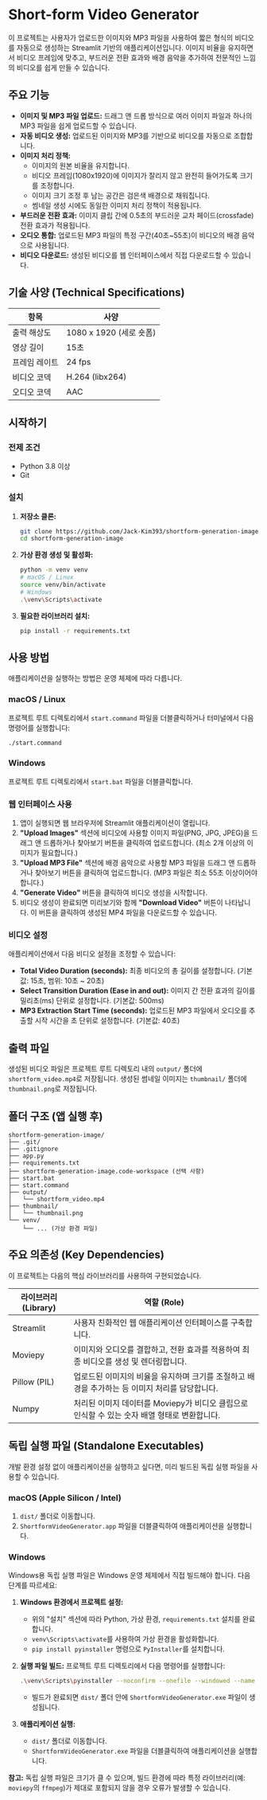 # Short-form Video Generator

이 프로젝트는 사용자가 업로드한 이미지와 MP3 파일을 사용하여 짧은 형식의 비디오를 자동으로 생성하는 Streamlit 기반의 애플리케이션입니다. 이미지 비율을 유지하면서 비디오 프레임에 맞추고, 부드러운 전환 효과와 배경 음악을 추가하여 전문적인 느낌의 비디오를 쉽게 만들 수 있습니다.

## 주요 기능

*   **이미지 및 MP3 파일 업로드:** 드래그 앤 드롭 방식으로 여러 이미지 파일과 하나의 MP3 파일을 쉽게 업로드할 수 있습니다.
*   **자동 비디오 생성:** 업로드된 이미지와 MP3를 기반으로 비디오를 자동으로 조합합니다.
*   **이미지 처리 정책:**
    *   이미지의 원본 비율을 유지합니다.
    *   비디오 프레임(1080x1920)에 이미지가 잘리지 않고 완전히 들어가도록 크기를 조정합니다.
    *   이미지 크기 조정 후 남는 공간은 검은색 배경으로 채워집니다.
    *   썸네일 생성 시에도 동일한 이미지 처리 정책이 적용됩니다.
*   **부드러운 전환 효과:** 이미지 클립 간에 0.5초의 부드러운 교차 페이드(crossfade) 전환 효과가 적용됩니다.
*   **오디오 통합:** 업로드된 MP3 파일의 특정 구간(40초~55초)이 비디오의 배경 음악으로 사용됩니다.
*   **비디오 다운로드:** 생성된 비디오를 웹 인터페이스에서 직접 다운로드할 수 있습니다.

## 기술 사양 (Technical Specifications)
| 항목 | 사양 |
|---|---|
| 출력 해상도 | 1080 x 1920 (세로 숏폼) |
| 영상 길이 | 15초 |
| 프레임 레이트 | 24 fps |
| 비디오 코덱 | H.264 (libx264) |
| 오디오 코덱 | AAC |

## 시작하기

### 전제 조건

*   Python 3.8 이상
*   Git

### 설치

1.  **저장소 클론:**
    ```bash
    git clone https://github.com/Jack-Kim393/shortform-generation-image.git
    cd shortform-generation-image
    ```

2.  **가상 환경 생성 및 활성화:**
    ```bash
    python -m venv venv
    # macOS / Linux
    source venv/bin/activate
    # Windows
    .\venv\Scripts\activate
    ```

3.  **필요한 라이브러리 설치:**
    ```bash
    pip install -r requirements.txt
    ```

## 사용 방법

애플리케이션을 실행하는 방법은 운영 체제에 따라 다릅니다.

### macOS / Linux

프로젝트 루트 디렉토리에서 `start.command` 파일을 더블클릭하거나 터미널에서 다음 명령어를 실행합니다:

```bash
./start.command
```

### Windows

프로젝트 루트 디렉토리에서 `start.bat` 파일을 더블클릭합니다.

### 웹 인터페이스 사용

1.  앱이 실행되면 웹 브라우저에 Streamlit 애플리케이션이 열립니다.
2.  **"Upload Images"** 섹션에 비디오에 사용할 이미지 파일(PNG, JPG, JPEG)을 드래그 앤 드롭하거나 찾아보기 버튼을 클릭하여 업로드합니다. (최소 2개 이상의 이미지가 필요합니다.)
3.  **"Upload MP3 File"** 섹션에 배경 음악으로 사용할 MP3 파일을 드래그 앤 드롭하거나 찾아보기 버튼을 클릭하여 업로드합니다. (MP3 파일은 최소 55초 이상이어야 합니다.)
4.  **"Generate Video"** 버튼을 클릭하여 비디오 생성을 시작합니다.
5.  비디오 생성이 완료되면 미리보기와 함께 **"Download Video"** 버튼이 나타납니다. 이 버튼을 클릭하여 생성된 MP4 파일을 다운로드할 수 있습니다.

### 비디오 설정

애플리케이션에서 다음 비디오 설정을 조정할 수 있습니다:

*   **Total Video Duration (seconds):** 최종 비디오의 총 길이를 설정합니다. (기본값: 15초, 범위: 10초 ~ 20초)
*   **Select Transition Duration (Ease in and out):** 이미지 간 전환 효과의 길이를 밀리초(ms) 단위로 설정합니다. (기본값: 500ms)
*   **MP3 Extraction Start Time (seconds):** 업로드된 MP3 파일에서 오디오를 추출할 시작 시간을 초 단위로 설정합니다. (기본값: 40초)

## 출력 파일

생성된 비디오 파일은 프로젝트 루트 디렉토리 내의 `output/` 폴더에 `shortform_video.mp4`로 저장됩니다.
생성된 썸네일 이미지는 `thumbnail/` 폴더에 `thumbnail.png`로 저장됩니다.

## 폴더 구조 (앱 실행 후)

```
shortform-generation-image/
├── .git/
├── .gitignore
├── app.py
├── requirements.txt
├── shortform-generation-image.code-workspace (선택 사항)
├── start.bat
├── start.command
├── output/
│   └── shortform_video.mp4
├── thumbnail/
│   └── thumbnail.png
└── venv/
    └── ... (가상 환경 파일)
```

## 주요 의존성 (Key Dependencies)
이 프로젝트는 다음의 핵심 라이브러리를 사용하여 구현되었습니다.

| 라이브러리 (Library) | 역할 (Role) |
|---|---|
| Streamlit | 사용자 친화적인 웹 애플리케이션 인터페이스를 구축합니다. |
| Moviepy | 이미지와 오디오를 결합하고, 전환 효과를 적용하여 최종 비디오를 생성 및 렌더링합니다. |
| Pillow (PIL) | 업로드된 이미지의 비율을 유지하며 크기를 조절하고 배경을 추가하는 등 이미지 처리를 담당합니다. |
| Numpy | 처리된 이미지 데이터를 Moviepy가 비디오 클립으로 인식할 수 있는 숫자 배열 형태로 변환합니다. |

## 독립 실행 파일 (Standalone Executables)

개발 환경 설정 없이 애플리케이션을 실행하고 싶다면, 미리 빌드된 독립 실행 파일을 사용할 수 있습니다.

### macOS (Apple Silicon / Intel)

1.  `dist/` 폴더로 이동합니다.
2.  `ShortformVideoGenerator.app` 파일을 더블클릭하여 애플리케이션을 실행합니다.

### Windows

Windows용 독립 실행 파일은 Windows 운영 체제에서 직접 빌드해야 합니다. 다음 단계를 따르세요:

1.  **Windows 환경에서 프로젝트 설정:**
    *   위의 "설치" 섹션에 따라 Python, 가상 환경, `requirements.txt` 설치를 완료합니다.
    *   `venv\Scripts\activate`를 사용하여 가상 환경을 활성화합니다.
    *   `pip install pyinstaller` 명령으로 `PyInstaller`를 설치합니다.

2.  **실행 파일 빌드:**
    프로젝트 루트 디렉토리에서 다음 명령어를 실행합니다:
    ```bash
    .\venv\Scripts\pyinstaller --noconfirm --onefile --windowed --name "ShortformVideoGenerator" app.py
    ```
    *   빌드가 완료되면 `dist/` 폴더 안에 `ShortformVideoGenerator.exe` 파일이 생성됩니다.

3.  **애플리케이션 실행:**
    *   `dist/` 폴더로 이동합니다.
    *   `ShortformVideoGenerator.exe` 파일을 더블클릭하여 애플리케이션을 실행합니다.

**참고:** 독립 실행 파일은 크기가 클 수 있으며, 빌드 환경에 따라 특정 라이브러리(예: `moviepy`의 `ffmpeg`)가 제대로 포함되지 않을 경우 오류가 발생할 수 있습니다.